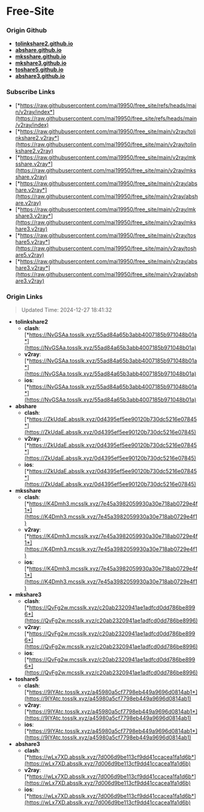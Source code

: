 # Free-Site

### Origin Github

- [**tolinkshare2.github.io**](https://github.com/tolinkshare2/tolinkshare2.github.io)
- [**abshare.github.io**](https://github.com/abshare/abshare.github.io)
- [**mksshare.github.io**](https://github.com/mksshare/mksshare.github.io)
- [**mkshare3.github.io**](https://github.com/mkshare3/mkshare3.github.io)
- [**toshare5.github.io**](https://github.com/toshare5/toshare5.github.io)
- [**abshare3.github.io**](https://github.com/abshare3/abshare3.github.io)

### Subscribe Links

- [*https://raw.githubusercontent.com/mai19950/free_site/refs/heads/main/v2ray/index*](https://raw.githubusercontent.com/mai19950/free_site/refs/heads/main/v2ray/index)
- [*https://raw.githubusercontent.com/mai19950/free_site/main/v2ray/tolinkshare2.v2ray*](https://raw.githubusercontent.com/mai19950/free_site/main/v2ray/tolinkshare2.v2ray)
- [*https://raw.githubusercontent.com/mai19950/free_site/main/v2ray/mksshare.v2ray*](https://raw.githubusercontent.com/mai19950/free_site/main/v2ray/mksshare.v2ray)
- [*https://raw.githubusercontent.com/mai19950/free_site/main/v2ray/abshare.v2ray*](https://raw.githubusercontent.com/mai19950/free_site/main/v2ray/abshare.v2ray)
- [*https://raw.githubusercontent.com/mai19950/free_site/main/v2ray/mkshare3.v2ray*](https://raw.githubusercontent.com/mai19950/free_site/main/v2ray/mkshare3.v2ray)
- [*https://raw.githubusercontent.com/mai19950/free_site/main/v2ray/toshare5.v2ray*](https://raw.githubusercontent.com/mai19950/free_site/main/v2ray/toshare5.v2ray)
- [*https://raw.githubusercontent.com/mai19950/free_site/main/v2ray/abshare3.v2ray*](https://raw.githubusercontent.com/mai19950/free_site/main/v2ray/abshare3.v2ray)

### Origin Links

> Updated Time: 2024-12-27 18:41:32

- **tolinkshare2**
  - **clash**: [*https://NvGSAa.tosslk.xyz/55ad84a65b3abb4007185b971048b01a*](https://NvGSAa.tosslk.xyz/55ad84a65b3abb4007185b971048b01a)
  - **v2ray**: [*https://NvGSAa.tosslk.xyz/55ad84a65b3abb4007185b971048b01a*](https://NvGSAa.tosslk.xyz/55ad84a65b3abb4007185b971048b01a)
  - **ios**: [*https://NvGSAa.tosslk.xyz/55ad84a65b3abb4007185b971048b01a*](https://NvGSAa.tosslk.xyz/55ad84a65b3abb4007185b971048b01a)
- **abshare**
  - **clash**: [*https://ZkUdaE.absslk.xyz/0d4395ef5ee90120b730dc5216e07845*](https://ZkUdaE.absslk.xyz/0d4395ef5ee90120b730dc5216e07845)
  - **v2ray**: [*https://ZkUdaE.absslk.xyz/0d4395ef5ee90120b730dc5216e07845*](https://ZkUdaE.absslk.xyz/0d4395ef5ee90120b730dc5216e07845)
  - **ios**: [*https://ZkUdaE.absslk.xyz/0d4395ef5ee90120b730dc5216e07845*](https://ZkUdaE.absslk.xyz/0d4395ef5ee90120b730dc5216e07845)
- **mksshare**
  - **clash**: [*https://K4Dmh3.mcsslk.xyz/7e45a3982059930a30e718ab0729e4f1*](https://K4Dmh3.mcsslk.xyz/7e45a3982059930a30e718ab0729e4f1)
  - **v2ray**: [*https://K4Dmh3.mcsslk.xyz/7e45a3982059930a30e718ab0729e4f1*](https://K4Dmh3.mcsslk.xyz/7e45a3982059930a30e718ab0729e4f1)
  - **ios**: [*https://K4Dmh3.mcsslk.xyz/7e45a3982059930a30e718ab0729e4f1*](https://K4Dmh3.mcsslk.xyz/7e45a3982059930a30e718ab0729e4f1)
- **mkshare3**
  - **clash**: [*https://QvFg2w.mcsslk.xyz/c20ab2320941ae1adfcd0dd786be8996*](https://QvFg2w.mcsslk.xyz/c20ab2320941ae1adfcd0dd786be8996)
  - **v2ray**: [*https://QvFg2w.mcsslk.xyz/c20ab2320941ae1adfcd0dd786be8996*](https://QvFg2w.mcsslk.xyz/c20ab2320941ae1adfcd0dd786be8996)
  - **ios**: [*https://QvFg2w.mcsslk.xyz/c20ab2320941ae1adfcd0dd786be8996*](https://QvFg2w.mcsslk.xyz/c20ab2320941ae1adfcd0dd786be8996)
- **toshare5**
  - **clash**: [*https://9IYAtc.tosslk.xyz/a45980a5cf7798eb449a9696d0814ab1*](https://9IYAtc.tosslk.xyz/a45980a5cf7798eb449a9696d0814ab1)
  - **v2ray**: [*https://9IYAtc.tosslk.xyz/a45980a5cf7798eb449a9696d0814ab1*](https://9IYAtc.tosslk.xyz/a45980a5cf7798eb449a9696d0814ab1)
  - **ios**: [*https://9IYAtc.tosslk.xyz/a45980a5cf7798eb449a9696d0814ab1*](https://9IYAtc.tosslk.xyz/a45980a5cf7798eb449a9696d0814ab1)
- **abshare3**
  - **clash**: [*https://wLx7XD.absslk.xyz/7d006d9be113cf9dd41ccacea1fa1d6b*](https://wLx7XD.absslk.xyz/7d006d9be113cf9dd41ccacea1fa1d6b)
  - **v2ray**: [*https://wLx7XD.absslk.xyz/7d006d9be113cf9dd41ccacea1fa1d6b*](https://wLx7XD.absslk.xyz/7d006d9be113cf9dd41ccacea1fa1d6b)
  - **ios**: [*https://wLx7XD.absslk.xyz/7d006d9be113cf9dd41ccacea1fa1d6b*](https://wLx7XD.absslk.xyz/7d006d9be113cf9dd41ccacea1fa1d6b)
